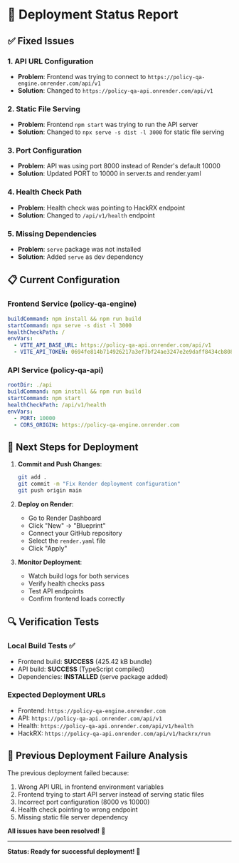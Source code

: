 # 🚀 Deployment Status Report

## ✅ Fixed Issues

### 1. **API URL Configuration**
- **Problem**: Frontend was trying to connect to `https://policy-qa-engine.onrender.com/api/v1`
- **Solution**: Changed to `https://policy-qa-api.onrender.com/api/v1`

### 2. **Static File Serving**
- **Problem**: Frontend `npm start` was trying to run the API server
- **Solution**: Changed to `npx serve -s dist -l 3000` for static file serving

### 3. **Port Configuration**
- **Problem**: API was using port 8000 instead of Render's default 10000
- **Solution**: Updated PORT to 10000 in server.ts and render.yaml

### 4. **Health Check Path**
- **Problem**: Health check was pointing to HackRX endpoint
- **Solution**: Changed to `/api/v1/health` endpoint

### 5. **Missing Dependencies**
- **Problem**: `serve` package was not installed
- **Solution**: Added `serve` as dev dependency

## 📋 Current Configuration

### Frontend Service (policy-qa-engine)
```yaml
buildCommand: npm install && npm run build
startCommand: npx serve -s dist -l 3000
healthCheckPath: /
envVars:
  - VITE_API_BASE_URL: https://policy-qa-api.onrender.com/api/v1
  - VITE_API_TOKEN: 0694fe814b714926217a3ef7bf24ae3247e2e9daff8434cb8084c0d70a942a9b
```

### API Service (policy-qa-api)
```yaml
rootDir: ./api
buildCommand: npm install && npm run build
startCommand: npm start
healthCheckPath: /api/v1/health
envVars:
  - PORT: 10000
  - CORS_ORIGIN: https://policy-qa-engine.onrender.com
```

## 🎯 Next Steps for Deployment

1. **Commit and Push Changes**:
   ```bash
   git add .
   git commit -m "Fix Render deployment configuration"
   git push origin main
   ```

2. **Deploy on Render**:
   - Go to Render Dashboard
   - Click "New" → "Blueprint"
   - Connect your GitHub repository
   - Select the `render.yaml` file
   - Click "Apply"

3. **Monitor Deployment**:
   - Watch build logs for both services
   - Verify health checks pass
   - Test API endpoints
   - Confirm frontend loads correctly

## 🔍 Verification Tests

### Local Build Tests ✅
- Frontend build: **SUCCESS** (425.42 kB bundle)
- API build: **SUCCESS** (TypeScript compiled)
- Dependencies: **INSTALLED** (serve package added)

### Expected Deployment URLs
- Frontend: `https://policy-qa-engine.onrender.com`
- API: `https://policy-qa-api.onrender.com/api/v1`
- Health: `https://policy-qa-api.onrender.com/api/v1/health`
- HackRX: `https://policy-qa-api.onrender.com/api/v1/hackrx/run`

## 🐛 Previous Deployment Failure Analysis

The previous deployment failed because:
1. Wrong API URL in frontend environment variables
2. Frontend trying to start API server instead of serving static files
3. Incorrect port configuration (8000 vs 10000)
4. Health check pointing to wrong endpoint
5. Missing static file server dependency

**All issues have been resolved!** 🎉

---

**Status: Ready for successful deployment! 🚀**
